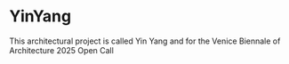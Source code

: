 # YinYang
This architectural project is called Yin Yang and for the Venice Biennale of Architecture 2025 Open Call
